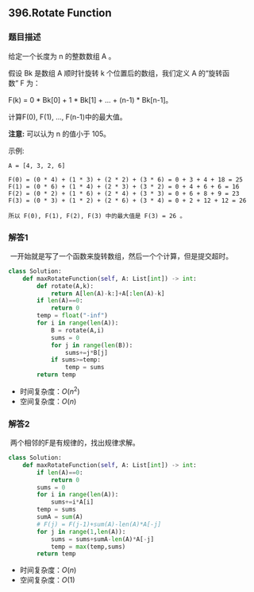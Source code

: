 ## 396.Rotate Function

### 题目描述

给定一个长度为 n 的整数数组 A 。

假设 Bk 是数组 A 顺时针旋转 k 个位置后的数组，我们定义 A 的“旋转函数” F 为：

F(k) = 0 * Bk[0] + 1 * Bk[1] + ... + (n-1) * Bk[n-1]。

计算F(0), F(1), ..., F(n-1)中的最大值。

**注意:**
可以认为 n 的值小于 105。

示例:

```
A = [4, 3, 2, 6]

F(0) = (0 * 4) + (1 * 3) + (2 * 2) + (3 * 6) = 0 + 3 + 4 + 18 = 25
F(1) = (0 * 6) + (1 * 4) + (2 * 3) + (3 * 2) = 0 + 4 + 6 + 6 = 16
F(2) = (0 * 2) + (1 * 6) + (2 * 4) + (3 * 3) = 0 + 6 + 8 + 9 = 23
F(3) = (0 * 3) + (1 * 2) + (2 * 6) + (3 * 4) = 0 + 2 + 12 + 12 = 26

所以 F(0), F(1), F(2), F(3) 中的最大值是 F(3) = 26 。
```





### 解答1

​	一开始就是写了一个函数来旋转数组，然后一个个计算，但是提交超时。

```python
class Solution:
    def maxRotateFunction(self, A: List[int]) -> int:
        def rotate(A,k):
            return A[len(A)-k:]+A[:len(A)-k]
        if len(A)==0:
            return 0
        temp = float("-inf")
        for i in range(len(A)):
            B = rotate(A,i)
            sums = 0
            for j in range(len(B)):
                sums+=j*B[j]
            if sums>=temp:
                temp = sums
        return temp
```

- 时间复杂度：$O(n^2)$
- 空间复杂度：$O(n)$ 



### 解答2

​	两个相邻的F是有规律的，找出规律求解。



```python
class Solution:
    def maxRotateFunction(self, A: List[int]) -> int:
        if len(A)==0:
            return 0
        sums = 0
        for i in range(len(A)):
            sums+=i*A[i]
        temp = sums
        sumA = sum(A)
        # F(j) = F(j-1)+sum(A)-len(A)*A[-j]
        for j in range(1,len(A)):
            sums = sums+sumA-len(A)*A[-j]
            temp = max(temp,sums)
        return temp
```

- 时间复杂度：$O(n)$
- 空间复杂度：$O(1)$ 